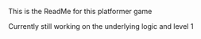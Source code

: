 This is the ReadMe for this platformer game

Currently still working on the underlying logic and level 1
